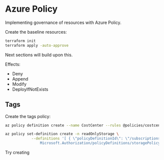 # Azure Policy

Implementing governance of resources with Azure Policy.

Create the baseline resources:

```sh
terraform init
terraform apply -auto-approve
```

Next sections will build upon this.

Effects:

- Deny
- Append
- Modify
- DeployIfNotExists

## Tags

Create the tags policy:

```sh
az policy definition create --name CostCenter --rules @policies/costcenter/rules.json
```



```sh
az policy set-definition create -n readOnlyStorage \
            --definitions '[ { \"policyDefinitionId\": \"/subscriptions/mySubId/providers/ \
                Microsoft.Authorization/policyDefinitions/storagePolicy\" } ]'
```
Try creating 


